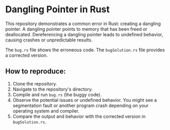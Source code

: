 # Dangling Pointer in Rust

This repository demonstrates a common error in Rust: creating a dangling pointer.  A dangling pointer points to memory that has been freed or deallocated. Dereferencing a dangling pointer leads to undefined behavior, causing crashes or unpredictable results.

The `bug.rs` file shows the erroneous code.  The `bugSolution.rs` file provides a corrected version.

## How to reproduce:

1. Clone the repository.
2. Navigate to the repository's directory.
3. Compile and run `bug.rs` (the buggy code).
4. Observe the potential issues or undefined behavior. You might see a segmentation fault or another program crash depending on your operating system and compiler.
5. Compare the output and behavior with the corrected version in `bugSolution.rs`.